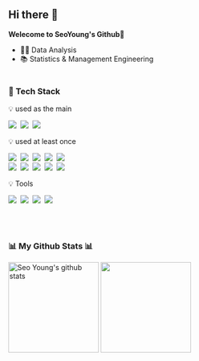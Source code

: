 ## Hi there 👋

**Welecome to SeoYoung's Github🙌**

- 👩‍💻 Data Analysis
- 📚 Statistics & Management Engineering
<br></br>
<h3>💪 Tech Stack</h3>
<p> 💡 used as the main </p>
<p>
  <img src="https://img.shields.io/badge/Python-3766AB?style=flat-square&logo=Python&logoColor=white"/></a>&nbsp
  <img src="https://img.shields.io/badge/R-276DC3?style=flat-square&logo=R&logoColor=white"/></a>&nbsp
  <img src="https://img.shields.io/badge/MySQL-4479A1?style=flat-square&logo=MySQL&logoColor=white"/></a>&nbsp
</p>
<p> 💡 used at least once </p>
<p>
  <img src="https://img.shields.io/badge/SAS-0FAAFF?style=flat-square&logo=SAS&logoColor=white"/></a>&nbsp
  <img src="https://img.shields.io/badge/SPSS-F43059?style=flat-square&logo=SPSS&logoColor=white"/></a>&nbsp
  <img src="https://img.shields.io/badge/Oracle-F80000?style=flat-square&logo=Oracle&logoColor=white"/></a>&nbsp
<!--   <img src="https://img.shields.io/badge/Java-007396?style=flat-square&logo=Java&logoColor=white"/></a>&nbsp -->
  <img src ="https://img.shields.io/badge/JavaScript-F7DF1E.svg?&style=flat-square&logo=JavaScript&logoColor=white"/>&nbsp
  <img src ="https://img.shields.io/badge/React-61DAFB.svg?&style=flat-square&logo=React&logoColor=white"/>&nbsp
  <br>
<!--   <img src="https://img.shields.io/badge/Spring-6DB33F?style=flat-square&logo=Spring&logoColor=white"/></a>&nbsp -->
  <img src="https://img.shields.io/badge/SpringBoot-6DB33F?style=flat-square&logo=SpringBoot&logoColor=white"/></a>&nbsp 
<!--   <img src="https://img.shields.io/badge/Node.js-339933?style=flat-square&logo=Node.js&logoColor=white"/></a>&nbsp -->
  <img src="https://img.shields.io/badge/Css3-1572B6?style=flat-square&logo=Css3&logoColor=white"/></a>&nbsp
  <img src="https://img.shields.io/badge/Html5-E34F26?style=flat-square&logo=Html5&logoColor=white"/></a>&nbsp
<!--   <br> -->
  <img src="https://img.shields.io/badge/Linux-FCC624?style=flat-square&logo=Linux&logoColor=white"/></a>&nbsp
<!--   <img src="https://img.shields.io/badge/Django-092E20?style=flat-square&logo=Django&logoColor=white"/></a>&nbsp
  <img src="https://img.shields.io/badge/Docker-2496ED?style=flat-square&logo=Docker&logoColor=white"/></a>&nbsp
  <img src="https://img.shields.io/badge/kubernetes-326CE5?style=flat-square&logo=kubernetes&logoColor=white"/></a>&nbsp -->
  <img src="https://img.shields.io/badge/FastAPI-009688?style=flat-square&logo=FastAPI&logoColor=white"/></a>&nbsp
</p>
<p> 💡 Tools</p>
<p>
  <img src="https://img.shields.io/badge/GitHub-181717?style=flat-square&logo=GitHub&logoColor=white"/></a>&nbsp
  <img src="https://img.shields.io/badge/Git-F05032?style=flat-square&logo=Git&logoColor=white"/></a>&nbsp
  <img src="https://img.shields.io/badge/Notion-000000?style=flat-square&logo=Notion&logoColor=white"/></a>&nbsp
  <img src="https://img.shields.io/badge/Slack-4A154B?style=flat-square&logo=Slack&logoColor=white"/></a>
</p>
<br></br>
<h3>📊 My Github Stats 📊</h3>

<a href="https://github.com/leeseo0"><img align="center" style="height:180px" src="https://github-readme-stats.vercel.app/api?username=leeseo0&show_icons=true&include_all_commits=true&theme=dark&hide_border=true" alt="Seo Young's github stats" /></a>
<a href="https://github.com/leeseo0"><img align="center" style="height:180px" src="https://github-readme-stats.vercel.app/api/top-langs/?username=leeseo0&layout=compact&theme=dark&hide_border=true" /></a>

